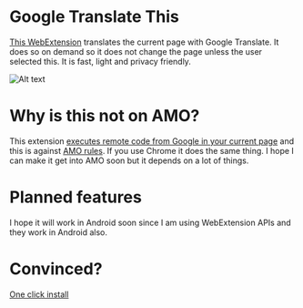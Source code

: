 # Google Translate This
[This WebExtension](https://github.com/andreicristianpetcu/google_translate_this/releases/download/v1.0.3/google_translate_this_page-1.0.3-an.fx.xpi) translates the current page with Google Translate. It does so on demand so it does not change the page unless the user selected this. It is fast, light and privacy friendly.

![Alt text](https://raw.githubusercontent.com/andreicristianpetcu/google_translate_this/master/images/google_translate_this_print_screen.png)

# Why is this not on AMO?
This extension [executes remote code from Google in your current page](https://github.com/andreicristianpetcu/google_translate_this/blob/81b7f16858650f127ec3e54250a7089ca9b03219/scripts/inject_google_translate_content.js#L17) and this is against [AMO rules](https://developer.mozilla.org/en-US/Add-ons/AMO/Policy/Reviews). If you use Chrome it does the same thing.
I hope I can make it get into AMO soon but it depends on a lot of things.

# Planned features
I hope it will work in Android soon since I am using WebExtension APIs and they work in Android also.

# Convinced?
[One click install](https://github.com/andreicristianpetcu/google_translate_this/releases/download/v1.0.3/google_translate_this_page-1.0.3-an.fx.xpi)
